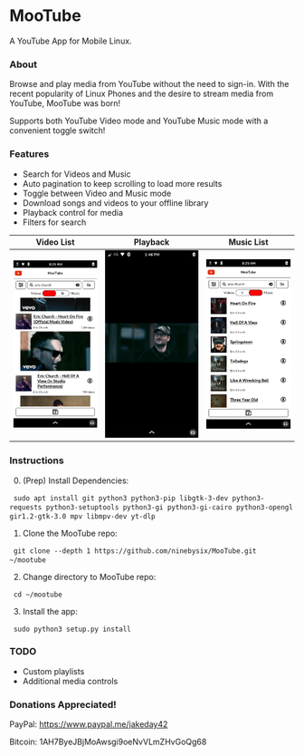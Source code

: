 # MooTube

A YouTube App for Mobile Linux.

### About
Browse and play media from YouTube without the need to sign-in. With the recent popularity of Linux Phones and the desire to stream media from YouTube, MooTube was born!

Supports both YouTube Video mode and YouTube Music mode with a convenient toggle switch!

### Features

- Search for Videos and Music
- Auto pagination to keep scrolling to load more results
- Toggle between Video and Music mode
- Download songs and videos to your offline library
- Playback control for media
- Filters for search

Video List | Playback | Music List
:-------------------------:|:-------------------------:|:-------------------------:
![Video List](https://github.com/ninebysix/MooTube/blob/master/docs/MooTube-VideosPage.png?raw=true) | ![Playback](https://github.com/ninebysix/MooTube/blob/master/docs/MooTube-VideoPlayback.png?raw=true) | ![Music List](https://github.com/ninebysix/MooTube/blob/master/docs/MooTube-MusicPage.png?raw=true)

### Instructions

0. (Prep) Install Dependencies:
  ```
   sudo apt install git python3 python3-pip libgtk-3-dev python3-requests python3-setuptools python3-gi python3-gi-cairo python3-opengl gir1.2-gtk-3.0 mpv libmpv-dev yt-dlp
  ```
1. Clone the MooTube repo:
  ```
   git clone --depth 1 https://github.com/ninebysix/MooTube.git ~/mootube
  ```
2. Change directory to MooTube repo:
  ```
   cd ~/mootube
  ```
3. Install the app:
  ```
   sudo python3 setup.py install
  ```

### TODO

- Custom playlists
- Additional media controls

### Donations Appreciated!

PayPal: https://www.paypal.me/jakeday42

Bitcoin: 1AH7ByeJBjMoAwsgi9oeNvVLmZHvGoQg68
